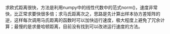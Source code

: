 求欧式距离很快，方法是利用numpy中的线性代数中的范式norm()，速度非常快，比正常求要快很多倍；求马氏距离次之，思路是先计算出样本协方差矩阵的逆，这样每次调用马氏距离的函数时可以加快运行速度，极大程度上避免了冗余计算；最慢的是求曼哈顿距离，目前没有找到可以改进运行速度的方法。
